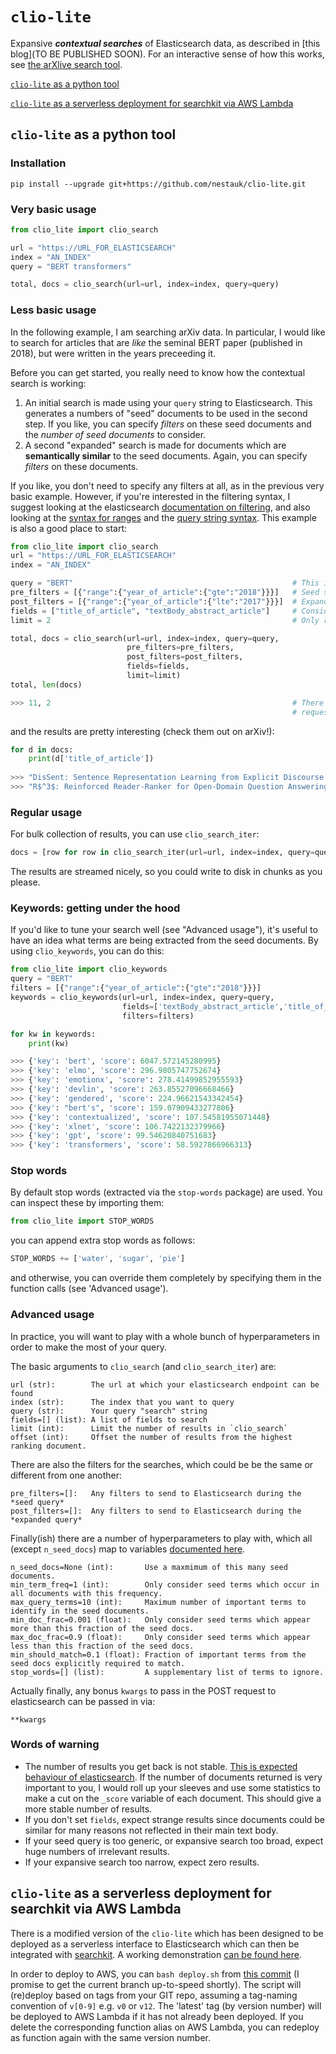 # `clio-lite`

Expansive ***contextual searches*** of Elasticsearch data, as described in [this blog](TO BE PUBLISHED SOON). For an interactive sense of how this works, see [the arXlive search tool](https://i5mf7l0opc.execute-api.eu-west-1.amazonaws.com/dev/hierarxy/).

[`clio-lite` as a python tool](https://github.com/nestauk/clio-lite#clio-lite-as-python-tool)

[`clio-lite` as a serverless deployment for searchkit via AWS Lambda](https://github.com/nestauk/clio-lite#clio-lite-as-a-serverless-deployment-for-searchkit-via-aws-lambda)

## `clio-lite` as a python tool

### Installation

`pip install --upgrade git+https://github.com/nestauk/clio-lite.git`

### Very basic usage

```python
from clio_lite import clio_search

url = "https://URL_FOR_ELASTICSEARCH"
index = "AN_INDEX"
query = "BERT transformers"

total, docs = clio_search(url=url, index=index, query=query)
```

### Less basic usage

In the following example, I am searching arXiv data. In particular, I would like to search for articles that are *like* the seminal BERT paper (published in 2018), but were written in the years preceeding it.

Before you can get started, you really need to know how the contextual search is working:

1) An initial search is made using your `query` string to Elasticsearch. This generates a numbers of "seed" documents to be used in the second step. If you like, you can specify *filters* on these seed documents and the *number of seed documents* to consider.
2) A second "expanded" search is made for documents which are **semantically similar** to the seed documents. Again, you can specify *filters* on these documents.

If you like, you don't need to specify any filters at all, as in the previous very basic example. However, if you're interested in the filtering syntax, I suggest looking at the elasticsearch [documentation on filtering](https://www.elastic.co/guide/en/elasticsearch/reference/current/query-filter-context.html#query-filter-context-ex), and also looking at the [syntax for ranges](https://www.elastic.co/guide/en/elasticsearch/reference/current/query-dsl-range-query.html) and the [query string syntax](https://www.elastic.co/guide/en/elasticsearch/reference/current/query-dsl-query-string-query.html#_ranges). This example is also a good place to start:

```python
from clio_lite import clio_search
url = "https://URL_FOR_ELASTICSEARCH"
index = "AN_INDEX"

query = "BERT"                                                 # This is the actual query
pre_filters = [{"range":{"year_of_article":{"gte":"2018"}}}]   # Seed search for docs from 2018 onwards
post_filters = [{"range":{"year_of_article":{"lte":"2017"}}}]  # Expanded search for docs before 2018
fields = ["title_of_article", "textBody_abstract_article"]     # Consider the title and abstract only
limit = 2                                                      # Only return the top 2 documents

total, docs = clio_search(url=url, index=index, query=query, 
                          pre_filters=pre_filters,
                          post_filters=post_filters, 
                          fields=fields,
                          limit=limit)
total, len(docs)

>>> 11, 2                                                      # There are 11 results, but I only 
                                                               # requested the top 2
```

and the results are pretty interesting (check them out on arXiv!):

```python
for d in docs:
    print(d['title_of_article'])
    
>>> "DisSent: Sentence Representation Learning from Explicit Discourse Relations"
>>> "R$^3$: Reinforced Reader-Ranker for Open-Domain Question Answering"
```

### Regular usage

For bulk collection of results, you can use `clio_search_iter`:

```python
docs = [row for row in clio_search_iter(url=url, index=index, query=query, chunksize=100)]
```

The results are streamed nicely, so you could write to disk in chunks as you please.

### Keywords: getting under the hood

If you'd like to tune your search well (see "Advanced usage"), it's useful to have an idea what terms are being extracted from the seed documents. By using `clio_keywords`, you can do this:

```python
from clio_lite import clio_keywords
query = "BERT"
filters = [{"range":{"year_of_article":{"gte":"2018"}}}]
keywords = clio_keywords(url=url, index=index, query=query, 
                         fields=['textBody_abstract_article','title_of_article'],
                         filters=filters)

for kw in keywords:
    print(kw)                        

>>> {'key': 'bert', 'score': 6047.572145280995}
>>> {'key': 'elmo', 'score': 296.9805747752674}
>>> {'key': 'emotionx', 'score': 278.41499852955593}
>>> {'key': 'devlin', 'score': 263.85527096668466}
>>> {'key': 'gendered', 'score': 224.96621543342454}
>>> {'key': "bert's", 'score': 159.07909433277806}
>>> {'key': 'contextualized', 'score': 107.54581955071448}
>>> {'key': 'xlnet', 'score': 106.7422132379966}
>>> {'key': 'gpt', 'score': 99.54620840751683}
>>> {'key': 'transformers', 'score': 58.5927866966313}
```

### Stop words

By default stop words (extracted via the `stop-words` package) are used. You can inspect these by importing them:

```python
from clio_lite import STOP_WORDS
```

you can append extra stop words as follows:

```python
STOP_WORDS += ['water', 'sugar', 'pie']
```

and otherwise, you can override them completely by specifying them in the function calls (see 'Advanced usage').

### Advanced usage

In practice, you will want to play with a whole bunch of hyperparameters in order to make the most of your query.

The basic arguments to `clio_search` (and `clio_search_iter`) are:

```
url (str):        The url at which your elasticsearch endpoint can be found
index (str):      The index that you want to query
query (str):      Your query "search" string
fields=[] (list): A list of fields to search
limit (int):      Limit the number of results in `clio_search`
offset (int):     Offset the number of results from the highest ranking document.
```

There are also the filters for the searches, which could be be the same or different from one another:
```
pre_filters=[]:   Any filters to send to Elasticsearch during the *seed query* 
post_filters=[]:  Any filters to send to Elasticsearch during the *expanded query* 
```

Finally(ish) there are a number of hyperparameters to play with, which all (except `n_seed_docs`) map to variables [documented here](https://www.elastic.co/guide/en/elasticsearch/reference/current/query-dsl-mlt-query.html#mlt-query-term-selection).
```
n_seed_docs=None (int):       Use a maxmimum of this many seed documents.
min_term_freq=1 (int):        Only consider seed terms which occur in all documents with this frequency.
max_query_terms=10 (int):     Maximum number of important terms to identify in the seed documents.
min_doc_frac=0.001 (float):   Only consider seed terms which appear more than this fraction of the seed docs.
max_doc_frac=0.9 (float):     Only consider seed terms which appear less than this fraction of the seed docs.
min_should_match=0.1 (float): Fraction of important terms from the seed docs explicitly required to match.
stop_words=[] (list):         A supplementary list of terms to ignore.
```

Actually finally, any bonus `kwargs` to pass in the POST request to elasticsearch can be passed in via:
```
**kwargs
```

### Words of warning

* The number of results you get back is not stable. [This is expected behaviour of elasticsearch](https://www.elastic.co/guide/en/elasticsearch/reference/current/consistent-scoring.html). If the number of documents returned is very important to you, I would roll up your sleeves and use some statistics to make a cut on the `_score` variable of each document. This should give a more stable number of results.
* If you don't set `fields`, expect strange results since documents could be similar for many reasons not reflected in their main text body.
* If your seed query is too generic, or expansive search too broad, expect huge numbers of irrelevant results.
* If your expansive search too narrow, expect zero results.


## `clio-lite` as a serverless deployment for searchkit via AWS Lambda

There is a modified version of the `clio-lite` which has been designed to be deployed as a serverless interface to Elasticsearch which can then be integrated with [searchkit](http://www.searchkit.co/). A working demonstration [can be found here](https://i5mf7l0opc.execute-api.eu-west-1.amazonaws.com/dev/hierarxy/).

In order to deploy to AWS, you can `bash deploy.sh` from [this commit](https://github.com/nestauk/clio-lite/tree/f5baabc53ef85c053d96d4213d080d7c7889db07) (I promise to get the current branch up-to-speed shortly). The script will (re)deploy based on tags from your GIT repo, assuming a tag-naming convention of `v[0-9]` e.g. `v0` or `v12`. The 'latest' tag (by version number) will be deployed to AWS Lambda if it has not already been deployed. If you delete the corresponding function alias on AWS Lambda, you can redeploy as function again with the same version number.
